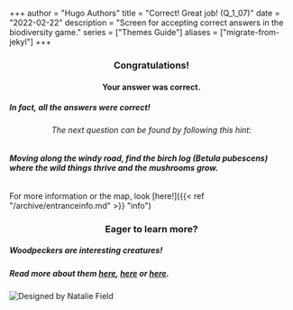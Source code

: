 +++
author = "Hugo Authors"
title = "Correct! Great job! (Q_1_07)"
date = "2022-02-22"
description = "Screen for accepting correct answers in the biodiversity game."
series = ["Themes Guide"]
aliases = ["migrate-from-jekyl"]
+++

### <center> Congratulations! </center>
#### <center> Your answer was correct. 
##### In fact, all the answers were correct! </center>


###### <center> The next question can be found by following this hint: </center>
###### **Moving along the windy road, find the birch log (Betula pubescens) where the wild things thrive and the mushrooms grow.**

For more information or the map, look [here!]({{< ref "/archive/entranceinfo.md" >}} "info")


### <center> Eager to learn more? </center>

##### Woodpeckers are interesting creatures! 
##### Read more about them [here](https://www.allaboutbirds.org/news/why-do-woodpeckers-like-to-hammer-on-houses-and-what-can-i-do-about-it/), [here](https://dickinsoncountyconservationboard.com/2018/10/10/nine-fun-facts-about-woodpeckers/) or [here](https://www.wwf.no/dyreleksikon/hakkespetter).

![Designed by Natalie Field](/img/rosalia-batesi.jpg)